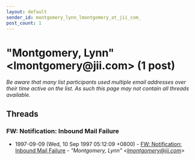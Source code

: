 ```yaml
---
layout: default
sender_id: montgomery_lynn_lmontgomery_at_jii_com_
post_count: 1
---
```


# "Montgomery, Lynn" <lmontgomery<span>@</span>jii.com> (1 post)

_Be aware that many list participants used multiple email addresses over their time active on the list. As such this page may not contain all threads available._

## Threads

### FW: Notification: Inbound Mail Failure
+ 1997-09-09 (Wed, 10 Sep 1997 05:12:09 +0800) - [FW: Notification: Inbound Mail Failure](/archive/1997/09/31f316de3455d29dddb3500d02288eb84b8ddfccc1098b7698094d24044a2bfe) - _"Montgomery, Lynn" \<lmontgomery@jii.com\>_

